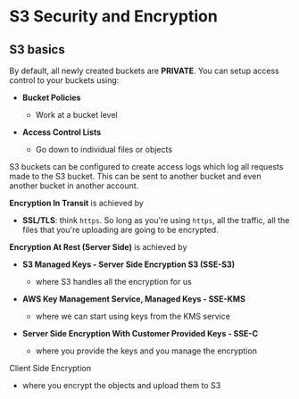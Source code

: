 # S3 Security and Encryption

## S3 basics

By default, all newly created buckets are **PRIVATE**. You can setup access control to your buckets using:

* **Bucket Policies**

    * Work at a bucket level

* **Access Control Lists**

    * Go down to individual files or objects

S3 buckets can be configured to create access logs which log all requests made to the S3 bucket. This can be sent to another bucket and even another bucket in another account.

**Encryption In Transit** is achieved by

* **SSL/TLS**: think `https`. So long as you're using `https`, all the traffic, all the files that you're uploading are going to be encrypted.

**Encryption At Rest (Server Side)** is achieved by

* **S3 Managed Keys - Server Side Encryption S3 (SSE-S3)**

    * where S3 handles all the encryption for us

* **AWS Key Management Service, Managed Keys - SSE-KMS**

    * where we can start using keys from the KMS service

* **Server Side Encryption With Customer Provided Keys - SSE-C**

    * where you provide the keys and you manage the encryption

Client Side Encryption

* where you encrypt the objects and upload them to S3
